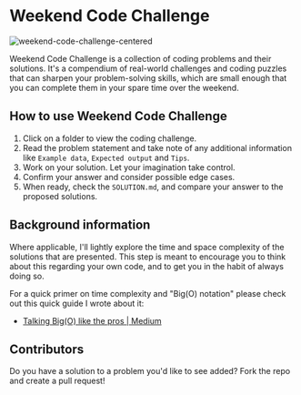 # Weekend Code Challenge

![weekend-code-challenge-centered](https://user-images.githubusercontent.com/6524512/102009004-f07c1b80-3d77-11eb-95ad-2a4b5ea3229f.png)

Weekend Code Challenge is a collection of coding problems and their solutions.
It's a compendium of real-world challenges and coding puzzles that can sharpen your problem-solving skills, which are small enough that you can complete them in your spare time over the weekend.

## How to use Weekend Code Challenge

1. Click on a folder to view the coding challenge.
2. Read the problem statement and take note of any additional information like `Example data`, `Expected output` and `Tips`.
3. Work on your solution. Let your imagination take control.
4. Confirm your answer and consider possible edge cases.
5. When ready, check the `SOLUTION.md`, and compare your answer to the proposed solutions.

## Background information

Where applicable, I'll lightly explore the time and space complexity of the solutions that are presented. This step is meant to encourage you to think about this regarding your own code, and to get you in the habit of always doing so.

For a quick primer on time complexity and "Big(O) notation" please check out this quick guide I wrote about it:

- [Talking Big(O) like the pros | Medium](https://shinjukudev.medium.com/talking-big-o-like-the-pros-7436b39108d5)

## Contributors

Do you have a solution to a problem you'd like to see added? Fork the repo and create a pull request!
